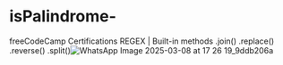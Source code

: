 # isPalindrome-
freeCodeCamp Certifications
REGEX | Built-in methods .join() .replace() .reverse() .split()![WhatsApp Image 2025-03-08 at 17 26 19_9ddb206a](https://github.com/user-attachments/assets/1eeb9c6e-0714-4afb-95fb-53abbce84a39)
